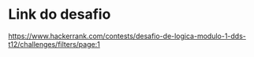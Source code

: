 # Link do desafio

https://www.hackerrank.com/contests/desafio-de-logica-modulo-1-dds-t12/challenges/filters/page:1